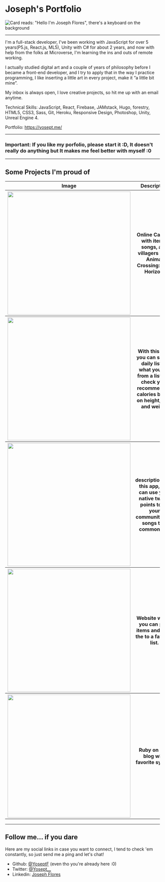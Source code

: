# Joseph's Portfolio
![Card reads: "Hello I'm Joseph Flores", there's a keyboard on the background](https://i.imgur.com/XlfTloH.png)

---

I'm a full-stack developer, I've been working with JavaScript for over 5 years(P5.js, React.js, ML5), Unity with C# for about 2 years, and now with help from the folks at Microverse, I'm learning the ins and outs of remote working.

I actually studied digital art and a couple of years of philosophy before I became a front-end developer, and I try to apply that in the way I practice programming, I like inserting a little art in every project, make it “a little bit mine”.

My inbox is always open, I love creative projects, so hit me up with an email anytime.

Technical Skills:
JavaScript, React, Firebase, JAMstack, Hugo, forestry, HTML5, CSS3, Sass, Git, Heroku, Responsive Design, Photoshop, Unity, Unreal Engine 4.

Portfolio:
https://yosept.me/ 

---

### Important: If you like my porfolio, please start it :D, It doesn't really do anything but It makes me feel better with myself :0

---

## Some Projects I'm proud of

<table>
  <thead>
    <tr>
      <th>Image</th>
      <th>Description</th>
      <th>Links</th>
    </tr>
  </thead>
  <tbody>
    <tr>
      <th><img src="https://www.yosept.me/cards/animal.png" width="400"/></th>
      <th>Online Catalog with items, songs, and villagers from Animal Crossing: New Horizon.</th>
      <th>
      <a href="https://github.com/YoseptF/acnh-catalog">Github</a>
      <a href="https://acnh-catalog.herokuapp.com/">Website</a>
      </th>
    </tr>
    <tr>
      <th><img src="https://www.yosept.me/cards/myeat.png" width="400"/></th>
      <th>With this app, you can save a daily list of what you eat from a list and check your recommended calories based on height, age, and weight</th>
      <th>
      <a href="https://github.com/YoseptF/my-eat-list-frontend">Github</a>
      <a href="https://my-eat-list.netlify.app/">Website</a>
      </th>
    </tr>
    <tr>
      <th><img src="https://www.yosept.me/cards/twitch.png" width="400"/></th>
      <th>descriptionWith this app, you can use your native twitch points to let your community add songs to a common list.</th>
      <th>
      <a href="https://github.com/YoseptF/Twitch-Points-Song-Request">Github</a>
      <a href="https://twitch-points-suite.netlify.app/">Website</a>
      </th>
    </tr>
    <tr>
      <th><img src="https://www.yosept.me/cards/game.png" width="400"/></th>
      <th>Website where you can post items and save the to a favorite list.</th>
      <th>
      <a href="https://github.com/YoseptF/gamexchange">Github</a>
      <a href="https://gamesxchange.herokuapp.com/">Website</a>
      </th>
    </tr>
    <tr>
      <th><img src="https://www.yosept.me/cards/lifestyle.png" width="400"/></th>
      <th>Ruby on rails blog with favorite system</th>
      <th>
      <a href="https://github.com/YoseptF/lifestyle">Github</a>
      <a href="https://aqueous-springs-55430.herokuapp.com/">Website</a>
      </th>
    </tr>
  </tbody>
</table>

---

## Follow me... if you dare

Here are my social links in case you want to connect, I tend to check 'em constantly, so just send me a ping and let's chat!

- Github: [@YoseptF](https://github.com/YoseptF) (even tho you're already here :0)
- Twitter: [@Yosept__](https://twitter.com/Yosept__)
- Linkedin: [Joseph Flores](https://www.linkedin.com/in/joseph-flores-928505106/)
